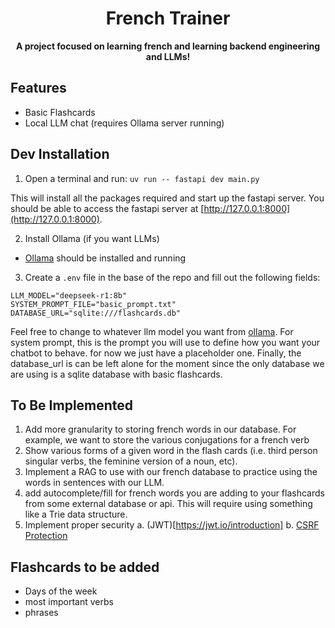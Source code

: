 <h1 align="center">French Trainer</h1>

<p align="center">
<b>A project focused on learning french and learning backend engineering and LLMs!</b>
</p>

## Features
- Basic Flashcards
- Local LLM chat (requires Ollama server running)

## Dev Installation
1. Open a terminal and run:
`uv run -- fastapi dev main.py`

This will install all the packages required and start up the fastapi server. You should be able to access the fastapi server at [http://127.0.0.1:8000](http://127.0.0.1:8000).

2. Install Ollama (if you want LLMs)
- [Ollama](https://ollama.com/download) should be installed and running

3. Create a `.env` file in the base of the repo and fill out the following fields:
```
LLM_MODEL="deepseek-r1:8b"
SYSTEM_PROMPT_FILE="basic_prompt.txt"
DATABASE_URL="sqlite:///flashcards.db"
```
Feel free to change to whatever llm model you want from [ollama](https://ollama.com/search). For system prompt, this is the prompt you will use to define how you want your chatbot to behave. for now we just have a placeholder one. Finally, the database_url is can be left alone for the moment since the only database we are using is a sqlite database with basic flashcards.

## To Be Implemented
1. Add more granularity to storing french words in our database. For example, we want to store the various conjugations for a french verb
2. Show various forms of a given word in the flash cards (i.e. third person singular verbs, the feminine version of a noun, etc).
3. Implement a RAG to use with our french database to practice using the words in sentences with our LLM.
4. add autocomplete/fill for french words you are adding to your flashcards from some external database or api. This will require using something like a Trie data structure.
5. Implement proper security
 a. (JWT)[https://jwt.io/introduction]
 b. [CSRF Protection](https://www.stackhawk.com/blog/csrf-protection-in-fastapi/)

 ## Flashcards to be added
 - Days of the week
 - most important verbs
 - phrases